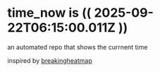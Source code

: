 # time_now is (( 2025-09-22T06:15:00.011Z ))

an automated repo that shows the currnent time

inspired by [breakingheatmap](https://github.com/breakingheatmap/breakingheatmap)